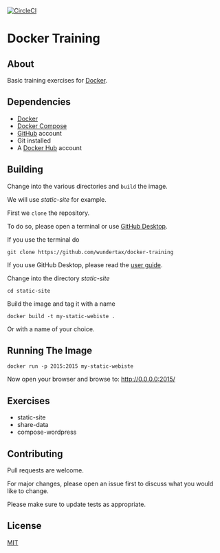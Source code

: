 [![CircleCI](https://circleci.com/gh/wundertax/docker-training.svg?style=svg)](https://circleci.com/gh/wundertax/docker-training)

# Docker Training

## About

Basic training exercises for [Docker](https://docker.com).

## Dependencies

- [Docker](https://docker.com)
- [Docker Compose](https://docs.docker.com/compose/)
- [GitHub](https://github.com) account
- Git installed
- A [Docker Hub](https://hub.docker.com) account

## Building

Change into the various directories and ``build`` the image.

We will use *static-site* for example.

First we ``clone`` the repository.

To do so, please open a terminal or use [GitHub Desktop](https://desktop.github.com/).

If you use the terminal do

``` console
git clone https://github.com/wundertax/docker-training
```

If you use GitHub Desktop, please read the [user guide](https://help.github.com/desktop/guides/).

Change into the directory *static-site*

``` console
cd static-site
```

Build the image and tag it with a name

``` console
docker build -t my-static-webiste .
```

Or with a name of your choice.

## Running The Image

```console
docker run -p 2015:2015 my-static-webiste
```

Now open your browser and browse to: http://0.0.0.0:2015/

## Exercises

- static-site
- share-data
- compose-wordpress

## Contributing

Pull requests are welcome.

For major changes, please open an issue first to discuss what you would like to change.

Please make sure to update tests as appropriate.

## License

[MIT](https://choosealicense.com/licenses/mit/)
